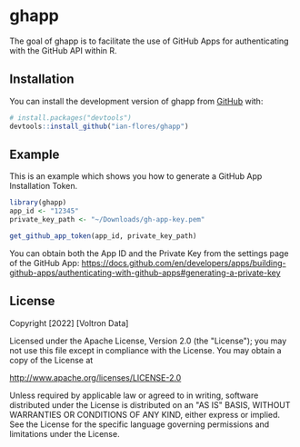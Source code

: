 
# ghapp

<!-- badges: start -->
<!-- badges: end -->

The goal of ghapp is to facilitate the use of GitHub Apps for authenticating with the GitHub API within R.

## Installation

You can install the development version of ghapp from [GitHub](https://github.com/) with:

``` r
# install.packages("devtools")
devtools::install_github("ian-flores/ghapp")
```

## Example

This is an example which shows you how to generate a GitHub App Installation Token.

``` r
library(ghapp)
app_id <- "12345"
private_key_path <- "~/Downloads/gh-app-key.pem"

get_github_app_token(app_id, private_key_path)
```

You can obtain both the App ID and the Private Key from the settings page of the GitHub App: https://docs.github.com/en/developers/apps/building-github-apps/authenticating-with-github-apps#generating-a-private-key

## License

Copyright [2022] [Voltron Data]

Licensed under the Apache License, Version 2.0 (the "License");
you may not use this file except in compliance with the License.
You may obtain a copy of the License at

  http://www.apache.org/licenses/LICENSE-2.0

Unless required by applicable law or agreed to in writing, software
distributed under the License is distributed on an "AS IS" BASIS,
WITHOUT WARRANTIES OR CONDITIONS OF ANY KIND, either express or implied.
See the License for the specific language governing permissions and
limitations under the License.
